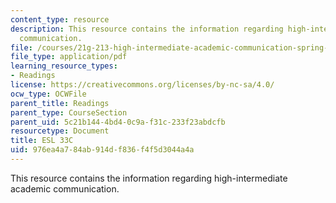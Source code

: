 ```yaml
---
content_type: resource
description: This resource contains the information regarding high-intermediate academic
  communication.
file: /courses/21g-213-high-intermediate-academic-communication-spring-2004/976ea4a784ab914df836f4f5d3044a4a_MIT21G_213S04_parallelism.pdf
file_type: application/pdf
learning_resource_types:
- Readings
license: https://creativecommons.org/licenses/by-nc-sa/4.0/
ocw_type: OCWFile
parent_title: Readings
parent_type: CourseSection
parent_uid: 5c21b144-4bd4-0c9a-f31c-233f23abdcfb
resourcetype: Document
title: ESL 33C
uid: 976ea4a7-84ab-914d-f836-f4f5d3044a4a
---
```

This resource contains the information regarding high-intermediate academic communication.